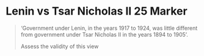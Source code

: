 # Lenin vs Tsar Nicholas II 25 Marker


> ‘Government under Lenin, in the years 1917 to 1924, was little different from government under Tsar Nicholas II in the years 1894 to 1905’.
>
> Assess the validity of this view

